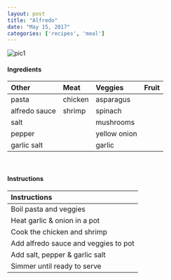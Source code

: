 ```yaml
---
layout: post
title: "Alfredo"
date: "May 15, 2017"
categories: ['recipes', 'meal']
---
```




![pic1](http://jnguyen92.github.io/nhuyhoa/figure/food/Alfredo.JPG)




#### Ingredients

<table class = "presenttab">
 <thead>
  <tr>
   <th style="text-align:left;"> Other </th>
   <th style="text-align:left;"> Meat </th>
   <th style="text-align:left;"> Veggies </th>
   <th style="text-align:left;"> Fruit </th>
  </tr>
 </thead>
<tbody>
  <tr>
   <td style="text-align:left;"> pasta </td>
   <td style="text-align:left;"> chicken </td>
   <td style="text-align:left;"> asparagus </td>
   <td style="text-align:left;">  </td>
  </tr>
  <tr>
   <td style="text-align:left;"> alfredo sauce </td>
   <td style="text-align:left;"> shrimp </td>
   <td style="text-align:left;"> spinach </td>
   <td style="text-align:left;">  </td>
  </tr>
  <tr>
   <td style="text-align:left;"> salt </td>
   <td style="text-align:left;">  </td>
   <td style="text-align:left;"> mushrooms </td>
   <td style="text-align:left;">  </td>
  </tr>
  <tr>
   <td style="text-align:left;"> pepper </td>
   <td style="text-align:left;">  </td>
   <td style="text-align:left;"> yellow onion </td>
   <td style="text-align:left;">  </td>
  </tr>
  <tr>
   <td style="text-align:left;"> garlic salt </td>
   <td style="text-align:left;">  </td>
   <td style="text-align:left;"> garlic </td>
   <td style="text-align:left;">  </td>
  </tr>
</tbody>
</table>

<br>

#### Instructions

<table class = "presenttabnoh">
 <thead>
  <tr>
   <th style="text-align:left;"> Instructions </th>
  </tr>
 </thead>
<tbody>
  <tr>
   <td style="text-align:left;"> Boil pasta and veggies </td>
  </tr>
  <tr>
   <td style="text-align:left;"> Heat garlic &amp; onion in a pot </td>
  </tr>
  <tr>
   <td style="text-align:left;"> Cook the chicken and shrimp </td>
  </tr>
  <tr>
   <td style="text-align:left;"> Add alfredo sauce and veggies to pot </td>
  </tr>
  <tr>
   <td style="text-align:left;"> Add salt, pepper &amp; garlic salt </td>
  </tr>
  <tr>
   <td style="text-align:left;"> Simmer until ready to serve </td>
  </tr>
</tbody>
</table>

